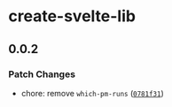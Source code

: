 # create-svelte-lib

## 0.0.2

### Patch Changes

- chore: remove `which-pm-runs` ([`0781f31`](https://github.com/devloop01/packages/commit/0781f31789532575a6ac819c3ae61cabf0756fd4))
